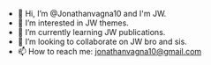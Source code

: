 - 👋 Hi, I’m @Jonathanvagna10 and I'm JW.
- 👀 I’m interested in JW themes.
- 🌱 I’m currently learning JW publications.
- 💞️ I’m looking to collaborate on JW bro and sis.
- 📫 How to reach me: jonathanvagna10@gmail.com

<!---
Jonathanvagna10/Jonathanvagna10 is a ✨ special ✨ repository because its `README.md` (this file) appears on your GitHub profile.
You can click the Preview link to take a look at your changes.
--->
